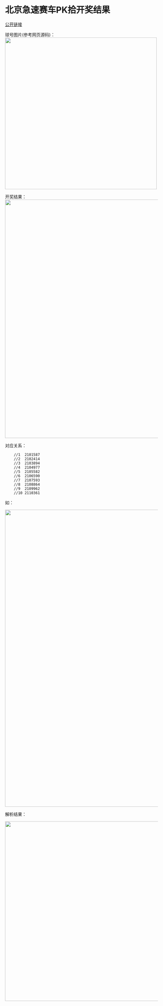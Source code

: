 # 北京急速赛车PK拾开奖结果

[公开链接](https://kj.cjcp.com.cn/gaopin/bjpk10/index.php?topage=1)

球号图片(参考网页源码)：
<img src="http://o8ydbqznc.bkt.clouddn.com/markdown/1528910049670.png" width="500"/>

开奖结果：
<img src="http://o8ydbqznc.bkt.clouddn.com/markdown/1528910096810.png" width="786"/>

对应关系：
```
	//1  2101587
	//2  2102414
	//3  2103894
	//4  2104977
	//5  2105582
	//6  2106590
	//7  2107593
	//8  2108864
	//9  2109962
	//10 2110361
```

如：

<img src="http://o8ydbqznc.bkt.clouddn.com/markdown/1528909933613.png" width="979"/>

解析结果：

<img src="http://o8ydbqznc.bkt.clouddn.com/markdown/1528910211780.png" width="592"/>



